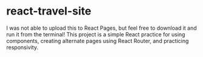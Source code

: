 # react-travel-site
I was not able to upload this to React Pages, but feel free to download it and run it from the terminal!
This project is a simple React practice for using components, creating alternate pages using React Router, and practicing responsivity.

